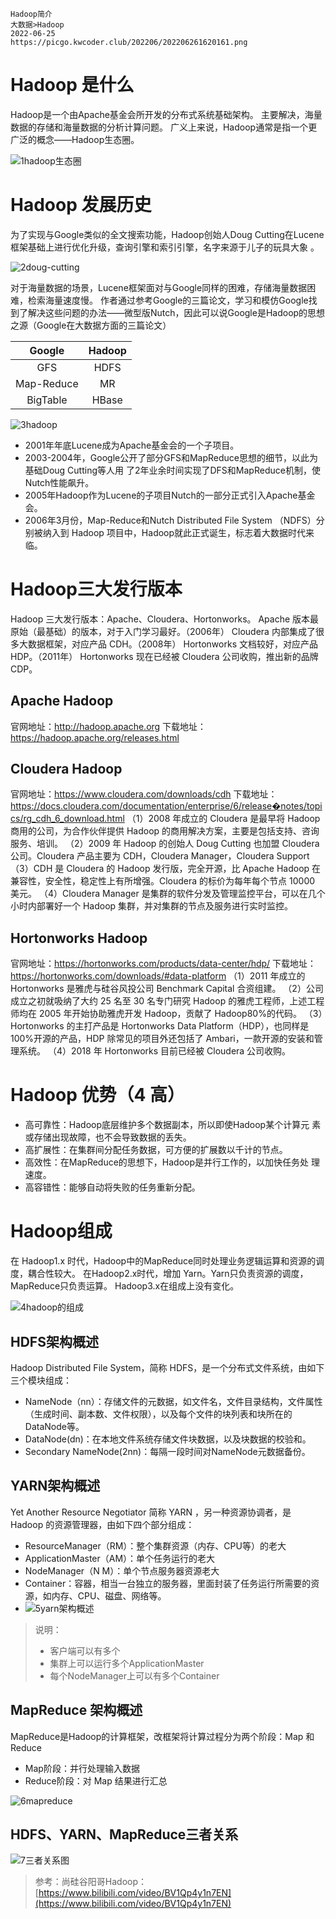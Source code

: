 ```text
Hadoop简介
大数据>Hadoop
2022-06-25
https://picgo.kwcoder.club/202206/202206261620161.png
```



# Hadoop 是什么

Hadoop是一个由Apache基金会所开发的分布式系统基础架构。
主要解决，海量数据的存储和海量数据的分析计算问题。
广义上来说，Hadoop通常是指一个更广泛的概念——Hadoop生态圈。

![1hadoop生态圈](https://picgo.kwcoder.club/202206/202207041035054.png)

# Hadoop 发展历史

为了实现与Google类似的全文搜索功能，Hadoop创始人Doug Cutting在Lucene框架基础上进行优化升级，查询引擎和索引引擎，名字来源于儿子的玩具大象 。

![2doug-cutting](https://picgo.kwcoder.club/202206/202207041035409.png)

对于海量数据的场景，Lucene框架面对与Google同样的困难，存储海量数据困难，检索海量速度慢。 
作者通过参考Google的三篇论文，学习和模仿Google找到了解决这些问题的办法——微型版Nutch，因此可以说Google是Hadoop的思想之源（Google在大数据方面的三篇论文）

|   Google   | Hadoop |
| :--------: | :----: |
|    GFS     |  HDFS  |
| Map-Reduce |   MR   |
|  BigTable  | HBase  |



![3hadoop](https://picgo.kwcoder.club/202206/202207041035443.png)

- 2001年年底Lucene成为Apache基金会的一个子项目。
- 2003-2004年，Google公开了部分GFS和MapReduce思想的细节，以此为基础Doug Cutting等人用 了2年业余时间实现了DFS和MapReduce机制，使Nutch性能飙升。
- 2005年Hadoop作为Lucene的子项目Nutch的一部分正式引入Apache基金会。
- 2006年3月份，Map-Reduce和Nutch Distributed File System （NDFS）分别被纳入到 Hadoop 项目中，Hadoop就此正式诞生，标志着大数据时代来临。

# Hadoop三大发行版本

Hadoop 三大发行版本：Apache、Cloudera、Hortonworks。
Apache 版本最原始（最基础）的版本，对于入门学习最好。（2006年）
Cloudera 内部集成了很多大数据框架，对应产品 CDH。（2008年）
Hortonworks 文档较好，对应产品 HDP。（2011年）
Hortonworks 现在已经被 Cloudera 公司收购，推出新的品牌 CDP。

## Apache Hadoop

官网地址：http://hadoop.apache.org
下载地址：https://hadoop.apache.org/releases.html

## Cloudera Hadoop

官网地址：https://www.cloudera.com/downloads/cdh
下载地址：https://docs.cloudera.com/documentation/enterprise/6/release�notes/topics/rg_cdh_6_download.html
（1）2008 年成立的 Cloudera 是最早将 Hadoop 商用的公司，为合作伙伴提供 Hadoop 的商用解决方案，主要是包括支持、咨询服务、培训。
（2）2009 年 Hadoop 的创始人 Doug Cutting 也加盟 Cloudera 公司。Cloudera 产品主要为 CDH，Cloudera Manager，Cloudera Support
（3）CDH 是 Cloudera 的 Hadoop 发行版，完全开源，比 Apache Hadoop 在兼容性，安全性，稳定性上有所增强。Cloudera 的标价为每年每个节点 10000 美元。
（4）Cloudera Manager 是集群的软件分发及管理监控平台，可以在几个小时内部署好一个 Hadoop 集群，并对集群的节点及服务进行实时监控。

## Hortonworks Hadoop

官网地址：https://hortonworks.com/products/data-center/hdp/
下载地址：https://hortonworks.com/downloads/#data-platform
（1）2011 年成立的 Hortonworks 是雅虎与硅谷风投公司 Benchmark Capital 合资组建。
（2）公司成立之初就吸纳了大约 25 名至 30 名专门研究 Hadoop 的雅虎工程师，上述工程师均在 2005 年开始协助雅虎开发 Hadoop，贡献了 Hadoop80%的代码。
（3）Hortonworks 的主打产品是 Hortonworks Data Platform（HDP），也同样是 100%开源的产品，HDP 除常见的项目外还包括了 Ambari，一款开源的安装和管理系统。
（4）2018 年 Hortonworks 目前已经被 Cloudera 公司收购。

# Hadoop 优势（4 高）

- 高可靠性：Hadoop底层维护多个数据副本，所以即使Hadoop某个计算元 素或存储出现故障，也不会导致数据的丢失。
- 高扩展性：在集群间分配任务数据，可方便的扩展数以千计的节点。 
- 高效性：在MapReduce的思想下，Hadoop是并行工作的，以加快任务处 理速度。 
- 高容错性：能够自动将失败的任务重新分配。

# Hadoop组成

在 Hadoop1.x 时代，Hadoop中的MapReduce同时处理业务逻辑运算和资源的调度，耦合性较大。
在Hadoop2.x时代，增加 Yarn。Yarn只负责资源的调度，MapReduce只负责运算。
Hadoop3.x在组成上没有变化。

![4hadoop的组成](https://picgo.kwcoder.club/202206/202207041035694.png)



## HDFS架构概述

Hadoop Distributed File System，简称 HDFS，是一个分布式文件系统，由如下三个模块组成：

- NameNode（nn）：存储文件的元数据，如文件名，文件目录结构，文件属性（生成时间、副本数、文件权限），以及每个文件的块列表和块所在的DataNode等。
- DataNode(dn)：在本地文件系统存储文件块数据，以及块数据的校验和。
- Secondary NameNode(2nn)：每隔一段时间对NameNode元数据备份。

## YARN架构概述

Yet Another Resource Negotiator 简称 YARN ，另一种资源协调者，是 Hadoop 的资源管理器，由如下四个部分组成：

- ResourceManager（RM）：整个集群资源（内存、CPU等）的老大
- ApplicationMaster（AM）：单个任务运行的老大
- NodeManager（N M）：单个节点服务器资源老大
- Container：容器，相当一台独立的服务器，里面封装了任务运行所需要的资源，如内存、CPU、磁盘、网络等。
- ![5yarn架构概述](https://picgo.kwcoder.club/202206/202207041036507.png)



> 说明：
>
> - 客户端可以有多个 
> - 集群上可以运行多个ApplicationMaster 
> - 每个NodeManager上可以有多个Container

## MapReduce 架构概述

MapReduce是Hadoop的计算框架，改框架将计算过程分为两个阶段：Map 和 Reduce

- Map阶段：并行处理输入数据
- Reduce阶段：对 Map 结果进行汇总



![6mapreduce](https://picgo.kwcoder.club/202206/202207041036761.png)



## HDFS、YARN、MapReduce三者关系

![7三者关系图](https://picgo.kwcoder.club/202206/202207041036865.png)



> 参考：尚硅谷阳哥Hadoop：[https://www.bilibili.com/video/BV1Qp4y1n7EN](https://www.bilibili.com/video/BV1Qp4y1n7EN)



